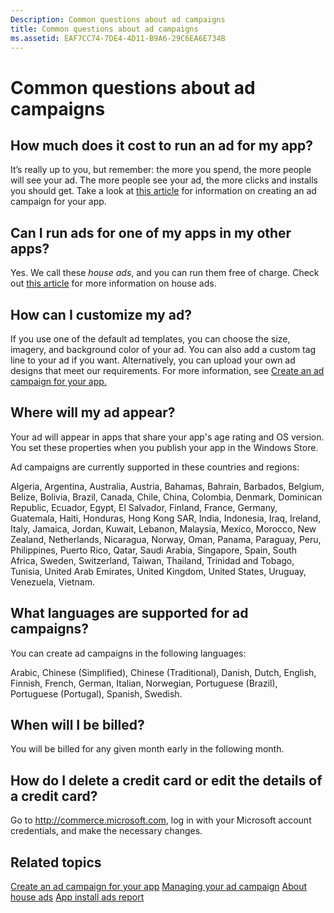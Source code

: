 ```yaml
---
Description: Common questions about ad campaigns
title: Common questions about ad campaigns
ms.assetid: EAF7CC74-7DE4-4D11-B9A6-29C6EA6E734B
---
```


# Common questions about ad campaigns


## How much does it cost to run an ad for my app?


It’s really up to you, but remember: the more you spend, the more people will see your ad. The more people see your ad, the more clicks and installs you should get. Take a look at [this article](create-an-ad-campaign-for-your-app.md) for information on creating an ad campaign for your app.

## Can I run ads for one of my apps in my other apps?


Yes. We call these *house ads*, and you can run them free of charge. Check out [this article](about-house-ads.md) for more information on house ads.

## How can I customize my ad?


If you use one of the default ad templates, you can choose the size, imagery, and background color of your ad. You can also add a custom tag line to your ad if you want. Alternatively, you can upload your own ad designs that meet our requirements. For more information, see [Create an ad campaign for your app.](create-an-ad-campaign-for-your-app.md)

## Where will my ad appear?


Your ad will appear in apps that share your app's age rating and OS version. You set these properties when you publish your app in the Windows Store.

Ad campaigns are currently supported in these countries and regions:

Algeria, Argentina, Australia, Austria, Bahamas, Bahrain, Barbados, Belgium, Belize, Bolivia, Brazil, Canada, Chile, China, Colombia, Denmark, Dominican Republic, Ecuador, Egypt, El Salvador, Finland, France, Germany, Guatemala, Haiti, Honduras, Hong Kong SAR, India, Indonesia, Iraq, Ireland, Italy, Jamaica, Jordan, Kuwait, Lebanon, Malaysia, Mexico, Morocco, New Zealand, Netherlands, Nicaragua, Norway, Oman, Panama, Paraguay, Peru, Philippines, Puerto Rico, Qatar, Saudi Arabia, Singapore, Spain, South Africa, Sweden, Switzerland, Taiwan, Thailand, Trinidad and Tobago, Tunisia, United Arab Emirates, United Kingdom, United States, Uruguay, Venezuela, Vietnam.

## What languages are supported for ad campaigns?


You can create ad campaigns in the following languages:

Arabic, Chinese (Simplified), Chinese (Traditional), Danish, Dutch, English, Finnish, French, German, Italian, Norwegian, Portuguese (Brazil), Portuguese (Portugal), Spanish, Swedish.

## When will I be billed?


You will be billed for any given month early in the following month.

## How do I delete a credit card or edit the details of a credit card?


Go to <http://commerce.microsoft.com>, log in with your Microsoft account credentials, and make the necessary changes.

## Related topics


[Create an ad campaign for your app](create-an-ad-campaign-for-your-app.md)
[Managing your ad campaign](managing-your-ad-campaign.md)
[About house ads](about-house-ads.md)
[App install ads report](app-install-ads-reports.md)
 

 






<!--HONumber=Jun16_HO1-->


